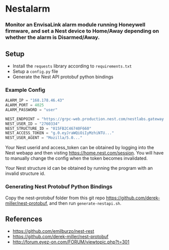 # Nestalarm
### Monitor an EnvisaLink alarm module running Honeywell firmware, and set a Nest device to Home/Away depending on whether the alarm is Disarmed/Away.

## Setup
* Install the `requests` library according to `requirements.txt`
* Setup a `config.py` file
* Generate the Nest API protobuf python bindings
### Example Config
```python
ALARM_IP = "168.178.46.43"
ALARM_PORT = 4025
ALARM_PASSWORD = "user"

NEST_ENDPOINT = "https://grpc-web.production.nest.com/nestlabs.gateway.v1.ResourceApi/SendCommand"
NEST_USER_ID = "2760334"
NEST_STRUCTURE_ID = "015FB2C46740F660"
NEST_ACCESS_TOKEN = "g.0.eyJraWQiOiIyMzhiNTU..."
NEST_USER_AGENT = "Mozilla/5.0..."
```
Your Nest userid and access_token can be obtained by logging into the Nest webapp and then visting https://home.nest.com/session. You will have to manually change the config when the token becomes invalidated.

Your Nest structure id can be obtained by running the program with an invalid structure id.

### Generating Nest Protobuf Python Bindings
Copy the nest-protobuf folder from this git repo https://github.com/derek-miller/nest-protobuf, and then run `generate-nestapi.sh`.

## References
* https://github.com/emilburzo/nest-rest
* https://github.com/derek-miller/nest-protobuf
* http://forum.eyez-on.com/FORUM/viewtopic.php?t=301
